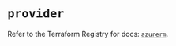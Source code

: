 # `provider`

Refer to the Terraform Registry for docs: [`azurerm`](https://registry.terraform.io/providers/hashicorp/azurerm/3.99.0/docs).
